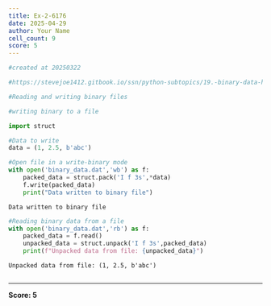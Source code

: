 ```yaml
---
title: Ex-2-6176
date: 2025-04-29
author: Your Name
cell_count: 9
score: 5
---
```


```python
#created at 20250322
```


```python
#https://stevejoe1412.gitbook.io/ssn/python-subtopics/19.-binary-data-handling
```


```python
#Reading and writing binary files
```


```python
#writing binary to a file 
```


```python
import struct
```


```python
#Data to write
data = (1, 2.5, b'abc')
```


```python
#Open file in a write-binary mode
with open('binary_data.dat','wb') as f:
    packed_data = struct.pack('I f 3s',*data)
    f.write(packed_data)
    print("Data written to binary file")
```

    Data written to binary file



```python
#Reading binary data from a file
with open('binary_data.dat','rb') as f:
    packed_data = f.read()
    unpacked_data = struct.unpack('I f 3s',packed_data)
    print(f"Unpacked data from file: {unpacked_data}")
```

    Unpacked data from file: (1, 2.5, b'abc')



```python

```


---
**Score: 5**